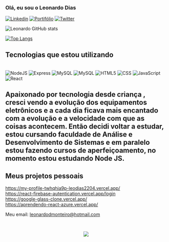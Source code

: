 ### Olá, eu sou o Leonardo Dias

[![Linkedin](https://img.shields.io/badge/LinkedIn-0077B5?style=for-the-badge&logo=linkedin&logoColor=white)](https://www.linkedin.com/in/leonardo-dias-monteiro-54642264/)
[![Portifólio](https://img.shields.io/badge/website-000000?style=for-the-badge&logo=About.me&logoColor=white)](https://my-profile-twhqhia9p-leodias2204.vercel.app/)
[![Twitter](https://img.shields.io/badge/Twitter-1DA1F2?style=for-the-badge&logo=twitter&logoColor=white)](https://twitter.com/LeonardoDiasmo6)

![Leonardo GitHub stats](https://github-readme-stats.vercel.app/api?username=Leodias2204&show_icons=true&theme=tokyonight)

[![Top Langs](https://github-readme-stats.vercel.app/api/top-langs/?username=Leodias2204)](https://github.com/anuraghazra/github-readme-stats)

## Tecnologias que estou utilizando

<div style="display: inline block"></br>
<img align="center" alt="NodeJS" src= "https://img.shields.io/badge/Node.js-43853D?style=for-the-badge&logo=node.js&logoColor=white"/>
<img align="center" alt="Express" src= "https://img.shields.io/badge/Express.js-404D59?style=for-the-badge"/>
<img align="center" alt="MySQL" src= "https://img.shields.io/badge/MySQL-00000F?style=for-the-badge&logo=mysql&logoColor=white"/>
<img align="center" alt="MySQL" src= "https://img.shields.io/badge/sequelize-323330?style=for-the-badge&logo=sequelize&logoColor=blue"/>
<img align="center" alt="HTML5" src= "https://img.shields.io/badge/HTML5-E34F26?style=for-the-badge&logo=html5&logoColor=white"/>
<img align="center" alt="CSS" src= "https://img.shields.io/badge/CSS-239120?&style=for-the-badge&logo=css3&logoColor=white"/>
<img align="center" alt="JavaScript" src= "https://img.shields.io/badge/JavaScript-F7DF1E?style=for-the-badge&logo=javascript&logoColor=black"/>
<img align="center" alt="React" src= "https://img.shields.io/badge/React-20232A?style=for-the-badge&logo=react&logoColor=61DAFB"/>

</div>

## Apaixonado por tecnologia desde criança , cresci vendo a evolução dos equipamentos eletrônicos e a cada dia ficava mais encantado com a evolução e a velocidade com que as coisas acontecem. Então decidi voltar a estudar, estou cursando faculdade de Análise e Desenvolvimento de Sistemas e em paralelo estou fazendo cursos de aperfeiçoamento, no momento estou estudando Node JS.

## Meus projetos pessoais

https://my-profile-twhqhia9p-leodias2204.vercel.app/ </br>
https://react-firebase-autentication.vercel.app/login </br>
https://google-glass-clone.vercel.app/ </br>
https://aprendendo-react-azure.vercel.app/ </br>


Meu email: leonardodmonteiro@hotmail.com

</br>
<p align="center"> <img align="center" src="https://profile-counter.glitch.me/Leodias2204/count.svg" /> </p>
